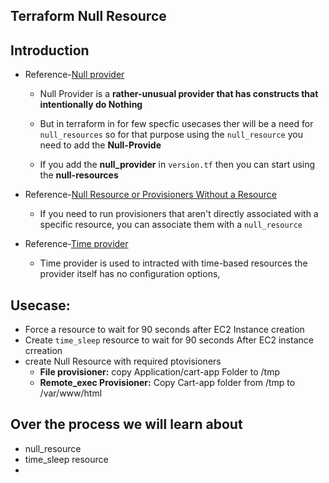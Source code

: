 ## Terraform Null Resource
## Introduction
- Reference-[Null provider](https://registry.terraform.io/providers/hashicorp/null/latest/docs)
    - Null Provider is a **rather-unusual provider that has constructs that intentionally do Nothing**
    - But in terraform in for few specfic usecases ther will be a need for `null_resources`
    so for that purpose using the `null_resource` you need to add the **Null-Provide**

    - If you add the **null_provider** in `version.tf` then you can start using the **null-resources**
- Reference-[Null Resource or Provisioners Without a Resource](https://www.terraform.io/language/resources/provisioners/null_resource)
    - If you need to run provisioners that aren't directly associated with a specific resource, you can associate them with a `null_resource`

- Reference-[Time provider](https://registry.terraform.io/providers/hashicorp/time/latest/docs)
    - Time provider is used to intracted with time-based resources the provider itself has no configuration options,


## Usecase:
- Force a resource to wait for 90 seconds after EC2 Instance creation
- Create `time_sleep` resource to wait for 90 seconds After EC2 instance crreation 
- create Null Resource with required ptovisioners
    - **File provisioner:** copy Application/cart-app Folder to /tmp
    - **Remote_exec Provisioner:**  Copy Cart-app folder from /tmp to /var/www/html
## Over the process we will learn about
- null_resource
- time_sleep resource
- 

